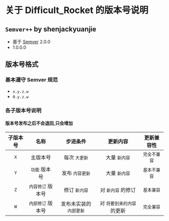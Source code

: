 # 关于 Difficult_Rocket 的版本号说明

## `Semver++` by shenjackyuanjie

* 基于 [Semver](https://semver.org/) 2.0.0
* 1.0.0.0

## 版本号格式

### 基本遵守 Semver 规范

* `x.y.z.w`
* `0.y.z.w`

### 各子版本号说明

#### 版本号发布之后不会退回,只会增加

| 子版本号 |     名称     |     步进条件      |      更新内容       |  更新兼容性  |
|:----:|:----------:|:-------------:|:---------------:|:-------:|
| `X`  |    主版本号    |   每次 `大更新`    |    大量 `新内容`     | `完全不兼容` |
| `Y`  |  `功能` 版本号  |   发布 `内容更新`   |    大量 `新内容`     | `基本不兼容` |
| `Z`  | `内容修订` 版本号 |   修订 `新内容`    |   对 `新内容` 的修订   | `基本兼容`  |
| `W`  | `内部修订` 版本号 | 发布未实装的 `内部更新` | 对 `将要到来的内容` 的更新 | `完全兼容`  |
